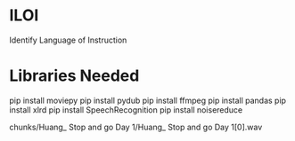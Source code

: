# ILOI
Identify Language of Instruction

# Libraries Needed
pip install moviepy
pip install pydub
pip install ffmpeg
pip install pandas
pip install xlrd
pip install SpeechRecognition
pip install noisereduce

chunks/Huang_ Stop and go Day 1/Huang_ Stop and go Day 1[0].wav